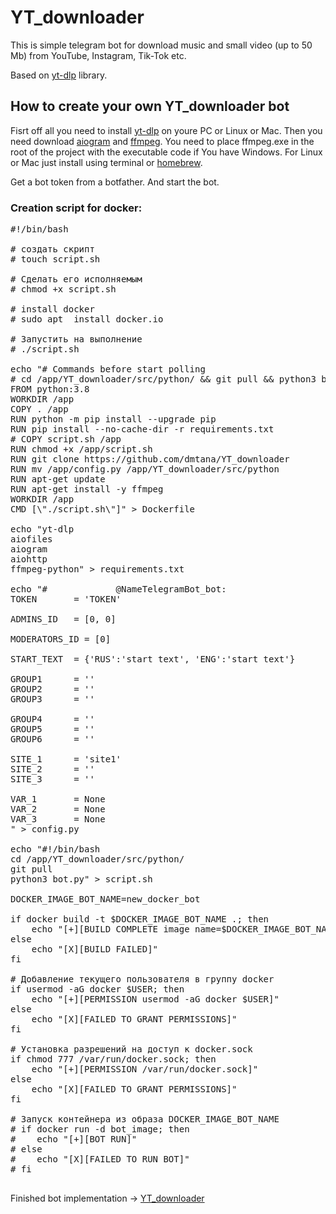 # YT_downloader

This is simple telegram bot for download music and small video (up to 50 Mb) from YouTube, Instagram, Tik-Tok etc. 

Based on <a href="https://github.com/yt-dlp/yt-dlp">yt-dlp</a> library.

<h2>How to create your own YT_downloader bot</h2>

Fisrt off all you need to install <a href="https://github.com/yt-dlp/yt-dlp">yt-dlp</a> on youre PC or Linux or Mac. 
Then you need download <a href="https://github.com/aiogram/aiogram">aiogram</a> and <a href="https://ffmpeg.org/" class="link">ffmpeg</a>. 
You need to place ffmpeg.exe in the root of the project with the executable code if You have Windows. 
For Linux or Mac just install using terminal or <a href="https://brew.sh/">homebrew</a>. 

Get a bot token from a botfather. And start the bot.

<h3>Creation script for docker:</h3>

<pre >
#!/bin/bash

# создать скрипт
# touch script.sh

# Сделать его исполняемым
# chmod +x script.sh

# install docker
# sudo apt  install docker.io

# Запустить на выполнение
# ./script.sh

echo "# Commands before start polling
# cd /app/YT_downloader/src/python/ && git pull && python3 bot.py
FROM python:3.8
WORKDIR /app
COPY . /app
RUN python -m pip install --upgrade pip
RUN pip install --no-cache-dir -r requirements.txt
# COPY script.sh /app
RUN chmod +x /app/script.sh
RUN git clone https://github.com/dmtana/YT_downloader
RUN mv /app/config.py /app/YT_downloader/src/python
RUN apt-get update
RUN apt-get install -y ffmpeg
WORKDIR /app
CMD [\"./script.sh\"]" > Dockerfile

echo "yt-dlp
aiofiles
aiogram
aiohttp
ffmpeg-python" > requirements.txt

echo "# 			@NameTelegramBot_bot:
TOKEN       = 'TOKEN'

ADMINS_ID   = [0, 0]

MODERATORS_ID = [0]

START_TEXT  = {'RUS':'start text', 'ENG':'start text'}

GROUP1      = ''
GROUP2      = ''
GROUP3      = ''

GROUP4      = ''
GROUP5      = ''
GROUP6      = ''

SITE_1      = 'site1'
SITE_2      = ''
SITE_3      = ''

VAR_1       = None
VAR_2       = None
VAR_3       = None
" > config.py

echo "#!/bin/bash
cd /app/YT_downloader/src/python/ 
git pull 
python3 bot.py" > script.sh

DOCKER_IMAGE_BOT_NAME=new_docker_bot

if docker build -t $DOCKER_IMAGE_BOT_NAME .; then
    echo "[+][BUILD COMPLETE image name=$DOCKER_IMAGE_BOT_NAME]"
else
    echo "[X][BUILD FAILED]"
fi

# Добавление текущего пользователя в группу docker
if usermod -aG docker $USER; then
    echo "[+][PERMISSION usermod -aG docker $USER]"
else
    echo "[X][FAILED TO GRANT PERMISSIONS]"
fi

# Установка разрешений на доступ к docker.sock
if chmod 777 /var/run/docker.sock; then
    echo "[+][PERMISSION /var/run/docker.sock]"
else
    echo "[X][FAILED TO GRANT PERMISSIONS]"
fi
    
# Запуск контейнера из образа DOCKER_IMAGE_BOT_NAME
# if docker run -d bot_image; then
#    echo "[+][BOT RUN]"
# else
#    echo "[X][FAILED TO RUN BOT]"
# fi
  </pre>  

Finished bot implementation -> <a href="https://t.me/TestTelegramBot001_bot">YT_downloader</a>
